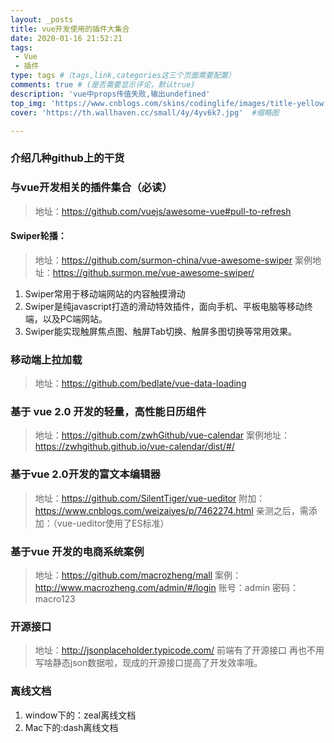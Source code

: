 ```yaml
---
layout: _posts
title: vue开发使用的插件大集合
date: 2020-01-16 21:52:21
tags: 
 - Vue
 - 插件
type: tags #（tags,link,categories这三个页面需要配置）
comments: true # (是否需要显示评论，默认true)
description: 'vue中props传值失败,输出undefined'
top_img: 'https://www.cnblogs.com/skins/codinglife/images/title-yellow.png' #设置顶部图
cover: 'https://th.wallhaven.cc/small/4y/4yv6k7.jpg'  #缩略图

---
```


### 介绍几种github上的干货
### 与vue开发相关的插件集合（必读）
> 地址：https://github.com/vuejs/awesome-vue#pull-to-refresh

#### Swiper轮播：

> 地址：https://github.com/surmon-china/vue-awesome-swiper
案例地址：https://github.surmon.me/vue-awesome-swiper/
1. Swiper常用于移动端网站的内容触摸滑动
2. Swiper是纯javascript打造的滑动特效插件，面向手机、平板电脑等移动终端，以及PC端网站。
3. Swiper能实现触屏焦点图、触屏Tab切换、触屏多图切换等常用效果。

### 移动端上拉加载
> 地址：https://github.com/bedlate/vue-data-loading

### 基于 vue 2.0 开发的轻量，高性能日历组件 
> 地址：https://github.com/zwhGithub/vue-calendar
案例地址：https://zwhgithub.github.io/vue-calendar/dist/#/

 ### 基于vue 2.0开发的富文本编辑器
 > 地址：https://github.com/SilentTiger/vue-ueditor
 附加：https://www.cnblogs.com/weizaiyes/p/7462274.html
 亲测之后，需添加：（vue-ueditor使用了ES标准）

 ### 基于vue 开发的电商系统案例
 > 地址：https://github.com/macrozheng/mall
 案例：http://www.macrozheng.com/admin/#/login
 账号：admin
 密码：macro123

 ### 开源接口
 > 地址：http://jsonplaceholder.typicode.com/
 前端有了开源接口 再也不用写啥静态json数据啦，现成的开源接口提高了开发效率哦。

### 离线文档
1. window下的：zeal离线文档
2. Mac下的:dash离线文档